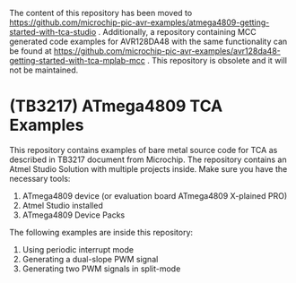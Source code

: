 The content of this repository has been moved to https://github.com/microchip-pic-avr-examples/atmega4809-getting-started-with-tca-studio . Additionally, a repository containing MCC generated code examples for AVR128DA48 with the same functionality can be found at https://github.com/microchip-pic-avr-examples/avr128da48-getting-started-with-tca-mplab-mcc . This repository is obsolete and it will not be maintained.

(TB3217) ATmega4809 TCA Examples
===

This repository contains examples of bare metal source code for TCA as described in TB3217 document from Microchip.
The repository contains an Atmel Studio Solution with multiple projects inside. Make sure you have the necessary tools:
1. ATmega4809 device (or evaluation board ATmega4809 X-plained PRO)
2. Atmel Studio installed
3. ATmega4809 Device Packs

The following examples are inside this repository:
1. Using periodic interrupt mode
2. Generating a dual-slope PWM signal
3. Generating two PWM signals in split-mode


